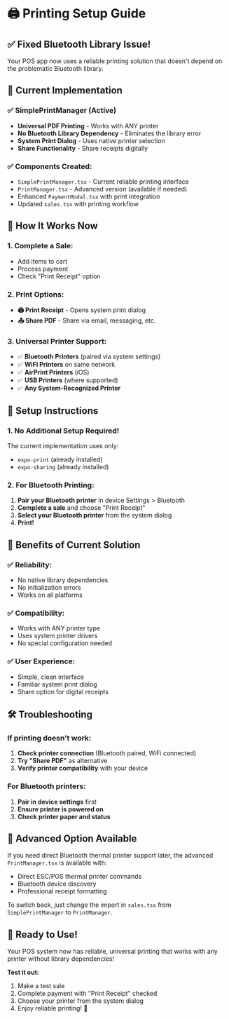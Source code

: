 # 🖨️ Printing Setup Guide

## ✅ **Fixed Bluetooth Library Issue!**

Your POS app now uses a reliable printing solution that doesn't depend on the problematic Bluetooth library.

## 🚀 **Current Implementation**

### **✅ SimplePrintManager (Active)**

- **Universal PDF Printing** - Works with ANY printer
- **No Bluetooth Library Dependency** - Eliminates the library error
- **System Print Dialog** - Uses native printer selection
- **Share Functionality** - Share receipts digitally

### **✅ Components Created:**

- `SimplePrintManager.tsx` - Current reliable printing interface
- `PrintManager.tsx` - Advanced version (available if needed)
- Enhanced `PaymentModal.tsx` with print integration
- Updated `sales.tsx` with printing workflow

## 📱 **How It Works Now**

### **1. Complete a Sale:**

- Add items to cart
- Process payment
- Check "Print Receipt" option

### **2. Print Options:**

- **🖨️ Print Receipt** - Opens system print dialog
- **📤 Share PDF** - Share via email, messaging, etc.

### **3. Universal Printer Support:**

- ✅ **Bluetooth Printers** (paired via system settings)
- ✅ **WiFi Printers** on same network
- ✅ **AirPrint Printers** (iOS)
- ✅ **USB Printers** (where supported)
- ✅ **Any System-Recognized Printer**

## 🔧 **Setup Instructions**

### **1. No Additional Setup Required!**

The current implementation uses only:

- `expo-print` (already installed)
- `expo-sharing` (already installed)

### **2. For Bluetooth Printing:**

1. **Pair your Bluetooth printer** in device Settings > Bluetooth
2. **Complete a sale** and choose "Print Receipt"
3. **Select your Bluetooth printer** from the system dialog
4. **Print!**

## 🎯 **Benefits of Current Solution**

### **✅ Reliability:**

- No native library dependencies
- No initialization errors
- Works on all platforms

### **✅ Compatibility:**

- Works with ANY printer type
- Uses system printer drivers
- No special configuration needed

### **✅ User Experience:**

- Simple, clean interface
- Familiar system print dialog
- Share option for digital receipts

## 🛠️ **Troubleshooting**

### **If printing doesn't work:**

1. **Check printer connection** (Bluetooth paired, WiFi connected)
2. **Try "Share PDF"** as alternative
3. **Verify printer compatibility** with your device

### **For Bluetooth printers:**

1. **Pair in device settings** first
2. **Ensure printer is powered on**
3. **Check printer paper and status**

## 🔄 **Advanced Option Available**

If you need direct Bluetooth thermal printer support later, the advanced `PrintManager.tsx` is available with:

- Direct ESC/POS thermal printer commands
- Bluetooth device discovery
- Professional receipt formatting

To switch back, just change the import in `sales.tsx` from `SimplePrintManager` to `PrintManager`.

## 🎉 **Ready to Use!**

Your POS system now has reliable, universal printing that works with any printer without library dependencies!

**Test it out:**

1. Make a test sale
2. Complete payment with "Print Receipt" checked
3. Choose your printer from the system dialog
4. Enjoy reliable printing! 🚀
